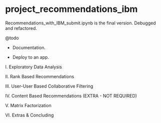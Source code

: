 # project\_recommendations\_ibm

Recommendations\_with\_IBM\_submit.ipynb is the final version. Debugged and refactored. 

@todo
- Documentation.

- Deploy to an app.


I. Exploratory Data Analysis

II. Rank Based Recommendations

III. User-User Based Collaborative Filtering

IV. Content Based Recommendations (EXTRA - NOT REQUIRED)

V. Matrix Factorization

VI. Extras & Concluding

